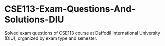 # CSE113-Exam-Questions-And-Solutions-DIU
Solved exam questions of CSE113 course at Daffodil International University (DIU), organized by exam type and semester.

